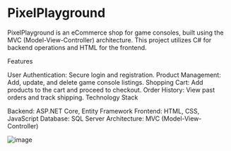 # PixelPlayground

PixelPlayground is an eCommerce shop for game consoles, built using the MVC (Model-View-Controller) architecture. This project utilizes C# for backend operations and HTML for the frontend.

Features

User Authentication: Secure login and registration.
Product Management: Add, update, and delete game console listings.
Shopping Cart: Add products to the cart and proceed to checkout.
Order History: View past orders and track shipping.
Technology Stack

Backend: ASP.NET Core, Entity Framework
Frontend: HTML, CSS, JavaScript
Database: SQL Server
Architecture: MVC (Model-View-Controller)


![image](https://github.com/user-attachments/assets/8f1dbc26-6e21-49ac-9099-03d31b60f8c0)

